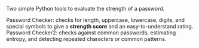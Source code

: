 Two simple Python tools to evaluate the strength of a password.  

Password Checker: checks for length, uppercase, lowercase, digits, and special symbols to give a **strength score** and an easy-to-understand rating.  
Password Checker2: checks against common passwords, estimating entropy, and detecting repeated characters or common patterns.
